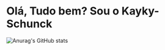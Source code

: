 # Olá, Tudo bem? Sou o Kayky-Schunck

![Anurag's GitHub stats](https://github-readme-stats.vercel.app/api?username=anuraghazra&show_icons=true&theme=tokyonight)


 

  
